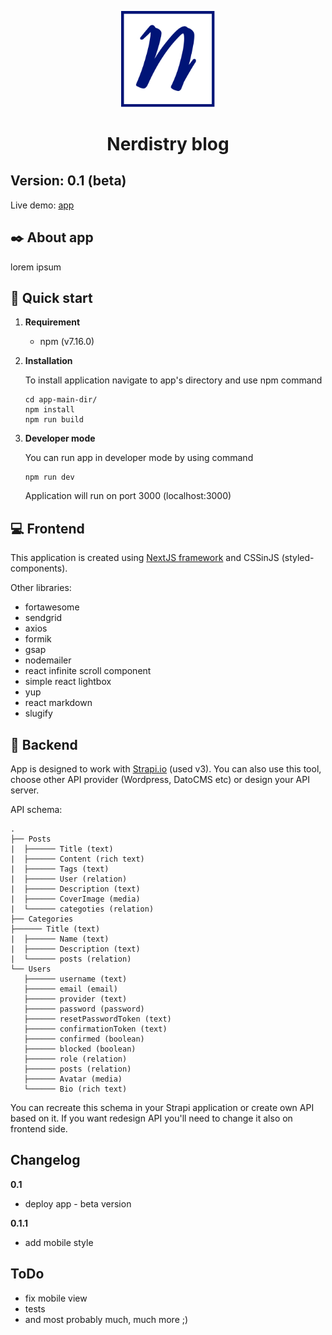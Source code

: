 <p align="center">
    <img alt="Nerdistry logo" src="assets/images/svg/Logo_sqr.svg" width="150" />
</p>

<h1 align="center">
  Nerdistry blog
</h1>

## Version: 0.1 (beta)

Live demo: [app]

## :black_nib: About app

lorem ipsum

## 🚀 Quick start

1.  **Requirement**

    - npm (v7.16.0)

2.  **Installation**

    To install application navigate to app's directory and use npm command

    ```shell
    cd app-main-dir/
    npm install
    npm run build
    ```

3.  **Developer mode**

    You can run app in developer mode by using command

    ```shell
    npm run dev
    ```

    Application will run on port 3000 (localhost:3000)

## :computer: Frontend

This application is created using [NextJS framework] and CSSinJS (styled-components).

Other libraries:

- fortawesome
- sendgrid
- axios
- formik
- gsap
- nodemailer
- react infinite scroll component
- simple react lightbox
- yup
- react markdown
- slugify

## :wrench: Backend

App is designed to work with [Strapi.io] (used v3). You can also use this tool, choose other API provider (Wordpress, DatoCMS etc) or design your API server.

API schema:

    .
    ├── Posts
    |  ├────── Title (text)
    |  ├────── Content (rich text)
    |  ├────── Tags (text)
    |  ├────── User (relation)
    |  ├────── Description (text)
    |  ├────── CoverImage (media)
    |  └────── categoties (relation)
    ├── Categories
    ├────── Title (text)
    |  ├────── Name (text)
    |  ├────── Description (text)
    |  └────── posts (relation)
    └── Users
       ├────── username (text)
       ├────── email (email)
       ├────── provider (text)
       ├────── password (password)
       ├────── resetPasswordToken (text)
       ├────── confirmationToken (text)
       ├────── confirmed (boolean)
       ├────── blocked (boolean)
       ├────── role (relation)
       ├────── posts (relation)
       ├────── Avatar (media)
       └────── Bio (rich text)

You can recreate this schema in your Strapi application or create own API based on it. If you want redesign API you'll need to change it also on frontend side.

## Changelog

**0.1**

- deploy app - beta version

**0.1.1**

- add mobile style

## ToDo

- fix mobile view
- tests
- and most probably much, much more ;)

[app]: https://nerdistry.pl/
[nextjs framework]: https://nextjs.org/docs
[strapi.io]: https://strapi.io/
